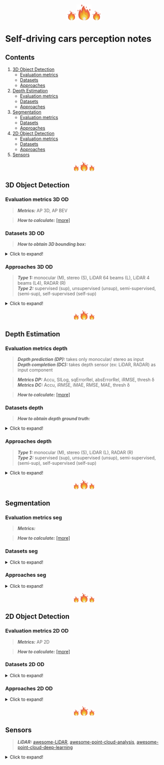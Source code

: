 <p align="center" vertical-align="middle"><img src="doc/fire.png" alt="drawing" width="30"/><img src="doc/fire.png" alt="drawing" width="50"/><img src="doc/fire.png" alt="drawing" width="30"/></p>

# Self-driving cars perception notes
## Contents

1. [3D Object Detection](#3d-object-detection)
	+ [Evaluation metrics](#evaluation-metrics-3d-od)
	+ [Datasets](#datasets-3d-od)
	+ [Approaches](#Approaches-3d-od)
2. [Depth Estimation](#depth-estimation) 
	+ [Evaluation metrics](#evaluation-metrics-depth)
	+ [Datasets](#datasets-depth)
	+ [Approaches](#Approaches-depth)
3. [Segmentation](#segmentation)
	+ [Evaluation metrics](#evaluation-metrics-seg)
	+ [Datasets](#datasets-seg)
	+ [Approaches](#Approaches-seg)
4. [2D Object Detection](#2d-object-detection)
	+ [Evaluation metrics](#evaluation-metrics-2d-od)
	+ [Datasets](#datasets-2d-od)
	+ [Approaches](#Approaches-2d-od)
5. [Sensors](#sensors)

<p align="center" vertical-align="middle"><img src="doc/fire.png" alt="drawing" width="20"/><img src="doc/fire.png" alt="drawing" width="30"/><img src="doc/fire.png" alt="drawing" width="20"/></p>

## 3D Object Detection
### Evaluation metrics 3D OD

> **_Metrics:_**  AP 3D, AP BEV

> **_How to calculate:_** [[more]](3d_od/evaluation.md)

### Datasets 3D OD

> **_How to obtain 3D bounding box:_**

<details>
  <summary>Click to expand!</summary>

  | Ref | Highlight description |
  | -- | -- | 
  | KITTI </br>(3D OD) </br> [<kbd>CVPR 12</kbd>](http://www.cvlibs.net/publications/Geiger2012CVPR.pdf) [<kbd>IJRR 13</kbd>](http://ww.cvlibs.net/publications/Geiger2013IJRR.pdf) | ● Stereo (1224×368) + LiDAR 64 beams </br> ● Real dataset: 7481 training (splitted as 3DOP [<kbd>NIPS 15</kbd>](https://papers.nips.cc/paper/2015/file/6da37dd3139aa4d9aa55b8d237ec5d4a-Paper.pdf) into 3712 training & 3769 validation) & 7518 test samples </br> [[more]](dataset/kitti.md) | <!-- -->
  | Weather augmented </br>[<kbd>ICCV 19</kbd>](https://team.inria.fr/rits/computer-vision/weather-augment/) | | Weather Kitti and Weather Cityscapes | <!-- -->
  | Seeing Through Fog </br>[<kbd>CVPR 20</kbd>](https://www.cs.princeton.edu/~fheide/AdverseWeatherFusion/) [<kbd>ICCV 19</kbd>](https://github.com/gruberto/Gated2Depth) | <!-- -->
  | Canadian Adverse Driving Conditions </br>[<kbd>arXiv 20</kbd>](https://arxiv.org/pdf/2001.10117.pdf) | ●  56,000 camera images, 7,000 LiDAR sweeps, </br> ● Real dataset: 75 scenes of 50-100 frames each </br> ● Adverse weather driving conditions, including snow | 

</details>

### Approaches 3D OD
> **_Type 1:_** monocular (M), stereo (S), LiDAR 64 beams (L), LiDAR 4 beams (L4), RADAR (R)</br> 
> **_Type 2:_** supervised (sup), unsupervised (unsup), semi-supervised, (semi-sup), self-supervised (self-sup)

<details>
  <summary>Click to expand!</summary>

| Ref | Type | Data | Highlight description |
| :-- | :--: | :-- | :-- | 
| <p align="center" vertical-align="middle"><img src="doc/fire.png" alt="drawing" width="20"/>Monocular<img src="doc/fire.png" alt="drawing" width="20"/> </p> |<p align="center"> <img src="doc/fire.png" alt="drawing" width="20"/> </p>| <p align="center"> <img src="doc/fire.png" alt="drawing" width="20"/> </p> | <p align="center"> <img src="doc/fire.png" alt="drawing" width="20"/> </p> |<!-- -->
| Pseudo-LiDAR </br> [<kbd>CVPR 19</kbd>](https://openaccess.thecvf.com/content_CVPR_2019/papers/Wang_Pseudo-LiDAR_From_Visual_Depth_Estimation_Bridging_the_Gap_in_3D_CVPR_2019_paper.pdf) | M / sup | | ● Pipeline: </br> ● Contrib: convert depth into pseudo 3d point clouds|
| | | | ● Net: </br>● Pipeline: </br>● Loss: </br> ● Contrib: |
| Pseudo-LiDAR e2e </br>[<kbd>ICCV 19</kbd>](https://github.com/xinshuoweng/Mono3DPLiDAR) | M / sup | | ● Net: </br>● Pipeline: </br>● Loss: </br> ● Contrib: |
| | | | ● Net: </br>● Pipeline: </br>● Loss: </br> ● Contrib: |
| <p align="center"> <img src="doc/fire.png" alt="drawing" width="20"/>Binocular<img src="doc/fire.png" alt="drawing" width="20"/> </p> |<p align="center"> <img src="doc/fire.png" alt="drawing" width="20"/> </p>| <p align="center"> <img src="doc/fire.png" alt="drawing" width="20"/> </p> | <p align="center"> <img src="doc/fire.png" alt="drawing" width="20"/> </p> |<!-- -->
| Pseudo-LiDAR V3 E2E </br> [<kbd>CVPR 20</kbd>](https://openaccess.thecvf.com/content_CVPR_2020/papers/Qian_End-to-End_Pseudo-LiDAR_for_Image-Based_3D_Object_Detection_CVPR_2020_paper.pdf) | | | ● Net: </br>● Pipeline: </br>● Loss: </br> ● Contrib: |
| CG-Stereo </br> [<kbd>arXiv 20</kbd>](https://arxiv.org/pdf/2003.05505.pdf) | S / sup | | ● Net: </br>● Pipeline: </br>● Loss: </br> ● Contrib: |
| Pseudo-LiDAR </br> [<kbd>CVPR 19</kbd>](https://openaccess.thecvf.com/content_CVPR_2019/papers/Wang_Pseudo-LiDAR_From_Visual_Depth_Estimation_Bridging_the_Gap_in_3D_CVPR_2019_paper.pdf) | S / sup | | ● Net: </br>● Pipeline: </br>● Loss: </br> ● Contrib: |
| Pseudo-LiDAR ++</br> [<kbd>ICRL 21</kbd>](https://arxiv.org/pdf/1906.06310.pdf) | S / sup | | ● Net: </br>● Pipeline: </br>● Loss: </br> ● Contrib: |
| | | | ● Net: </br>● Pipeline: </br>● Loss: </br> ● Contrib: |
| | | | ● Net: </br>● Pipeline: </br>● Loss: </br> ● Contrib: |
| <p align="center"> <img src="doc/fire.png" alt="drawing" width="20"/>LiDAR<img src="doc/fire.png" alt="drawing" width="20"/> </p> |<p align="center"> <img src="doc/fire.png" alt="drawing" width="20"/> </p>| <p align="center"> <img src="doc/fire.png" alt="drawing" width="20"/> </p> | <p align="center"> <img src="doc/fire.png" alt="drawing" width="20"/> </p> |<!-- -->
| PointRCNN | | | ● Net: </br>● Pipeline: </br>● Loss: </br> ● Contrib: |
| | | | ● Net: </br>● Pipeline: </br>● Loss: </br> ● Contrib: |
| | | | ● Net: </br>● Pipeline: </br>● Loss: </br> ● Contrib: |
| <p align="center"><img src="doc/fire.png" alt="drawing" width="20"/>Fusion<img src="doc/fire.png" alt="drawing" width="20"/> </p> |<p align="center"> <img src="doc/fire.png" alt="drawing" width="20"/> </p>| <p align="center"> <img src="doc/fire.png" alt="drawing" width="20"/> </p> | <p align="center"> <img src="doc/fire.png" alt="drawing" width="20"/> </p> |<!-- -->
| Pseudo-LiDAR ++</br> [<kbd>ICRL 21</kbd>](https://arxiv.org/pdf/1906.06310.pdf) | S+L4 / sup | | ● Net: </br>● Pipeline: </br>● Loss: </br> ● Contrib: |
| | | | ● Net: </br>● Pipeline: </br>● Loss: </br> ● Contrib: |
| | | | ● Net: </br>● Pipeline: </br>● Loss: </br> ● Contrib: |

</details>

<p align="center" vertical-align="middle"><img src="doc/fire.png" alt="drawing" width="20"/><img src="doc/fire.png" alt="drawing" width="30"/><img src="doc/fire.png" alt="drawing" width="20"/></p>

## Depth Estimation
### Evaluation metrics depth

> **_Depth prediction (DP):_** takes only monocular/ stereo as input</br>
> **_Depth completion (DC):_** takes depth sensor (ex: LiDAR, RADAR) as input component</br>

> **_Metrics DP:_** Accu, SILog, sqErrorRel, absErrorRel, iRMSE, thresh δ</br>
> **_Metrics DC:_** Accu, iRMSE, iMAE, RMSE, MAE, thresh δ

> **_How to calculate:_** [[more]](depth_estimation/evaluation.md)



### Datasets depth
> **_How to obtain depth ground truth:_** 

<details>
  <summary>Click to expand!</summary>

| Ref | Highlight description |
| -- | -- | 
| KITTI (stereo) </br> [<kbd>CVPR 12</kbd>](http://www.cvlibs.net/publications/Geiger2012CVPR.pdf) [<kbd>IJRR 13</kbd>](http://ww.cvlibs.net/publications/Geiger2013IJRR.pdf) | ● Stereo (1224×368) + LiDAR 64 beams </br> ● Gth: projected LiDAR 64 beams pose for 11 odometry sequences </br> ● the 200 training images of KITTI stereo 2015 **overlap** with thevalidation images of KITTI object detection [[more]](dataset/kitti.md)| <!-- -->
| Scene Flow </br> [<kbd>CVPR 16</kbd>](https://openaccess.thecvf.com/content_cvpr_2016/papers/Mayer_A_Large_Dataset_CVPR_2016_paper.pdf) | ● Stereo (960x540) </br> ● Synthetic dataset: 35454 training & 4370 testing images </br> ● Gth: dense and elaborate disparity maps [[more]](dataset/sceneflow.md) | <!-- -->
| Cityscapes </br> [<kbd>CVPR 16</kbd>](https://www.cityscapes-dataset.com/citation/) | ● Stereo (1024×2048) </br> ● Gth: 22,973 stereo image pairs training  </br> ● Real dataset: 50 cities forseveral months </br> ● 5000 images with fine annotations and 20000 images  with coarse annotations [[more]](dataset/cityscapes.md)| <!-- -->

</details>

### Approaches depth

> **_Type 1:_** monocular (M), stereo (S), LiDAR (L), RADAR (R)</br> 
> **_Type 2:_** supervised (sup), unsupervised (unsup), semi-supervised, (semi-sup), self-supervised (self-sup)

<details>
  <summary>Click to expand!</summary>

| Ref | Type | Data | Highlight description |
| :-- | :--: | -- | -- | 
| Eigen et al </br> [<kbd>NIPS 14</kbd>](https://arxiv.org/pdf/1406.2283.pdf) | M / sup | KITTI | ● Loss: [L2 loss](loss_problem.md)|
| DORN </br> [<kbd>CVPR 18</kbd>](https://openaccess.thecvf.com/content_cvpr_2018/papers/Fu_Deep_Ordinal_Regression_CVPR_2018_paper.pdf) | M / sup | KITTI | |  <!-- -->| Discretized depth bins > direct regression </br> binary classification 80 bins (Pixels with distance>80m) [[more]](https://github.com/patrick-llgc/Learning-Deep-Learning/blob/master/paper_notes/dorn.md) |
| FAL </br> [<kbd>NIPS 20</kbd>](https://proceedings.neurips.cc/paper/2020/file/951124d4a093eeae83d9726a20295498-Paper.pdf) | M / self-sup | KITTI | | Occlusion-free reconstruction loss |  <!-- -->
| PSMNet </br> [<kbd>CVPR 18</kbd>](https://openaccess.thecvf.com/content_cvpr_2018/papers/Chang_Pyramid_Stereo_Matching_CVPR_2018_paper.pdf) | S / sup | ● KITTI </br> ● Scene Flow 

</details>


<p align="center" vertical-align="middle"><img src="doc/fire.png" alt="drawing" width="20"/><img src="doc/fire.png" alt="drawing" width="30"/><img src="doc/fire.png" alt="drawing" width="20"/></p>

## Segmentation
### Evaluation metrics seg

> **_Metrics:_** 

> **_How to calculate:_** [[more]]()
### Datasets seg

<details>
  <summary>Click to expand!</summary>

  text

</details>

### Approaches seg
<details>
  <summary>Click to expand!</summary>

  Text here

</details>


<p align="center" vertical-align="middle"><img src="doc/fire.png" alt="drawing" width="20"/><img src="doc/fire.png" alt="drawing" width="30"/><img src="doc/fire.png" alt="drawing" width="20"/></p>

## 2D Object Detection
### Evaluation metrics 2D OD

> **_Metrics:_**  AP 2D

> **_How to calculate:_** [[more]](3d_od/evaluation.md)
### Datasets 2D OD

<details>
  <summary>Click to expand!</summary>

  text

</details>

### Approaches 2D OD
<details>
  <summary>Click to expand!</summary>

| Ref | Type | Data | Highlight description | 
| -- | -- | -- | -- | 
| OneNet </br> [<kbd>arXiv</kbd>](https://arxiv.org/pdf/2012.05780.pdf) | | | ● Net: </br>● Pipeline: </br>● Loss: </br> ● Contrib: |

</details>

<p align="center" vertical-align="middle"><img src="doc/fire.png" alt="drawing" width="20"/><img src="doc/fire.png" alt="drawing" width="30"/><img src="doc/fire.png" alt="drawing" width="20"/></p>

## Sensors

> **_LiDAR:_** [awesome-LiDAR](https://github.com/szenergy/awesome-lidar#datasets), [awesome-point-cloud-analysis](https://github.com/Yochengliu/awesome-point-cloud-analysis), [awesome-point-cloud-deep-learning](https://github.com/dashidhy/awesome-point-cloud-deep-learning)

<details>
  <summary>Click to expand!</summary>

| Comp | Camera | LiDAR | RADAR |
| -- | -- | -- | -- | 
| 

</details>


<!--
### Adverse Weather Dataset
| Ref | Weather | Description | Task |
| -- | -- | -- | -- | 
| Weather augmented [[ICCV 2019]](https://team.inria.fr/rits/computer-vision/weather-augment/) | | Weather Kitti and Weather Cityscapes |
| Seeing Through Fog [[CVPR 2020]](https://www.cs.princeton.edu/~fheide/AdverseWeatherFusion/) [[ICCV 2019]](https://github.com/gruberto/Gated2Depth) |



### Simulation 
| Ref | Weather | Description | Task |
| -- | -- | -- | -- | 
| Seeing Through Fog [[CVPR 2020]](https://www.cs.princeton.edu/~fheide/AdverseWeatherFusion/) [[ICCV 2019]](https://github.com/gruberto/Gated2Depth) |



-->


<!-- 
1. quotes notes
> **_Type:_**

2. check box
* [ ] unchecked # [checkbox:unchecked]
* [x] checked   # [checkbox:checked]
* [X] checked   # [checkbox:checked]

3. A collapsible section with markdown
<details>
  <summary>Click to expand!</summary>
  text
</details>

4. list
<ul><li>item1</li><li>item2</li></ul>
5. point boucle ●


6. 
| Ref | Type | Data | Highlight description |
| :-- | :--: | -- | -- | 
| | | | ● Net: </br>● Pipeline: </br>● Loss: </br> ● Contrib: |

7. <p align="center" vertical-align="middle"> <img src="doc/fire.png" alt="drawing" width="20"/> </p>
-->
